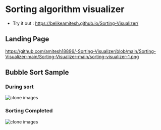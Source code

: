 # Sorting algorithm visualizer
 - Try it out : https://belikeamitesh.github.io/Sorting-Visualizer/

## Landing Page
https://github.com/amitesh18896/-Sorting-Visualizer/blob/main/Sorting-Visualizer-main/Sorting-Visualizer-main/sorting-visualizer-1.png
## Bubble Sort Sample

### During sort
![clone images](/sorting.png)

### Sorting Completed
![clone images](/sorting-visulaizer.png)
